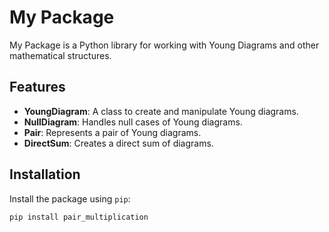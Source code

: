 # My Package

My Package is a Python library for working with Young Diagrams and other mathematical structures.

## Features

- **YoungDiagram**: A class to create and manipulate Young diagrams.
- **NullDiagram**: Handles null cases of Young diagrams.
- **Pair**: Represents a pair of Young diagrams.
- **DirectSum**: Creates a direct sum of diagrams.

## Installation

Install the package using `pip`:

```bash
pip install pair_multiplication
